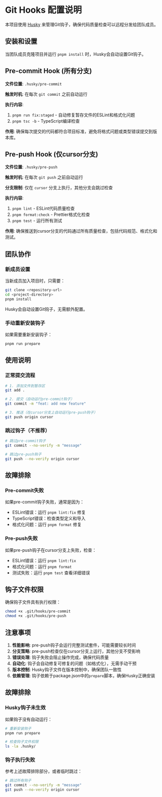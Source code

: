 # Git Hooks 配置说明

本项目使用 [Husky](https://typicode.github.io/husky/) 来管理Git钩子，确保代码质量检查可以远程分发给团队成员。

## 安装和设置

当团队成员克隆项目并运行 `pnpm install` 时，Husky会自动设置Git钩子。

## Pre-commit Hook (所有分支)

**文件位置**: `.husky/pre-commit`

**触发时机**: 在每次 `git commit` 之前自动运行

**执行内容**:
1. `pnpm run fix:staged` - 自动修复暂存文件的ESLint和格式化问题
2. `pnpm tsc -b` - TypeScript编译检查

**作用**: 确保每次提交的代码都符合项目标准，避免将格式问题或类型错误提交到版本库。

## Pre-push Hook (仅cursor分支)

**文件位置**: `.husky/pre-push`

**触发时机**: 在每次 `git push` 之前自动运行

**分支限制**: 仅在 `cursor` 分支上执行，其他分支会跳过检查

**执行内容**:
1. `pnpm lint` - ESLint代码质量检查
2. `pnpm format:check` - Prettier格式化检查
3. `pnpm test` - 运行所有测试

**作用**: 确保推送到cursor分支的代码通过所有质量检查，包括代码规范、格式化和测试。

## 团队协作

### 新成员设置
当新成员加入项目时，只需要：
```bash
git clone <repository-url>
cd <project-directory>
pnpm install
```

Husky会自动设置Git钩子，无需额外配置。

### 手动重新安装钩子
如果需要重新安装钩子：
```bash
pnpm run prepare
```

## 使用说明

### 正常提交流程
```bash
# 1. 添加文件到暂存区
git add .

# 2. 提交（自动运行pre-commit钩子）
git commit -m "feat: add new feature"

# 3. 推送（在cursor分支上自动运行pre-push钩子）
git push origin cursor
```

### 跳过钩子（不推荐）
```bash
# 跳过pre-commit钩子
git commit --no-verify -m "message"

# 跳过pre-push钩子
git push --no-verify origin cursor
```

## 故障排除

### Pre-commit失败
如果pre-commit钩子失败，通常是因为：
- ESLint错误：运行 `pnpm lint:fix` 修复
- TypeScript错误：检查类型定义和导入
- 格式化问题：运行 `pnpm format` 修复

### Pre-push失败
如果pre-push钩子在cursor分支上失败，检查：
- ESLint错误：运行 `pnpm lint:fix`
- 格式化问题：运行 `pnpm format`
- 测试失败：运行 `pnpm test` 查看详细错误

## 钩子文件权限

确保钩子文件具有执行权限：
```bash
chmod +x .git/hooks/pre-commit
chmod +x .git/hooks/pre-push
```

## 注意事项

1. **性能影响**: pre-push钩子会运行完整测试套件，可能需要较长时间
2. **分支策略**: pre-push检查仅在cursor分支上运行，其他分支不受影响
3. **错误处理**: 钩子失败会阻止操作完成，确保代码质量
4. **自动化**: 钩子会自动修复可修复的问题（如格式化），无需手动干预
5. **版本控制**: Husky钩子文件在版本控制中，确保团队一致性
6. **依赖管理**: 钩子依赖于package.json中的`prepare`脚本，确保Husky正确安装

## 故障排除

### Husky钩子未生效
如果钩子没有自动运行：
```bash
# 重新安装钩子
pnpm run prepare

# 检查钩子文件权限
ls -la .husky/
```

### 钩子执行失败
参考上述故障排除部分，或者临时跳过：
```bash
# 跳过所有钩子
git commit --no-verify -m "message"
git push --no-verify origin cursor
```

